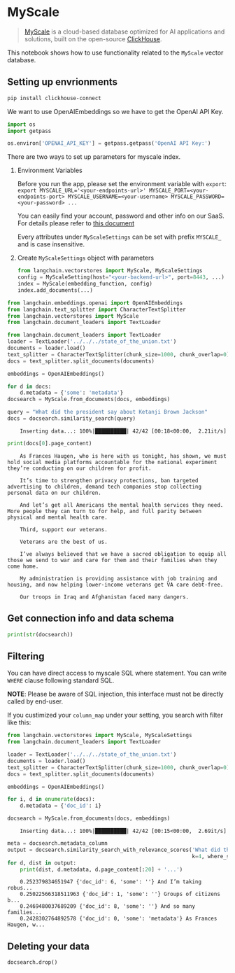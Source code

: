 # MyScale

>[MyScale](https://docs.myscale.com/en/overview/) is a cloud-based database optimized for AI applications and solutions, built on the open-source [ClickHouse](https://github.com/ClickHouse/ClickHouse). 

This notebook shows how to use functionality related to the `MyScale` vector database.

<!-- WARNING: THIS FILE WAS AUTOGENERATED! DO NOT EDIT! Instead, edit the notebook w/the location & name as this file. -->

## Setting up envrionments


```bash
pip install clickhouse-connect
```

We want to use OpenAIEmbeddings so we have to get the OpenAI API Key.


```python
import os
import getpass

os.environ['OPENAI_API_KEY'] = getpass.getpass('OpenAI API Key:')
```

There are two ways to set up parameters for myscale index.

1. Environment Variables

    Before you run the app, please set the environment variable with `export`:
    `export MYSCALE_URL='<your-endpoints-url>' MYSCALE_PORT=<your-endpoints-port> MYSCALE_USERNAME=<your-username> MYSCALE_PASSWORD=<your-password> ...`

    You can easily find your account, password and other info on our SaaS. For details please refer to [this document](https://docs.myscale.com/en/cluster-management/)

    Every attributes under `MyScaleSettings` can be set with prefix `MYSCALE_` and is case insensitive.

2. Create `MyScaleSettings` object with parameters


    ```python
    from langchain.vectorstores import MyScale, MyScaleSettings
    config = MyScaleSetting(host="<your-backend-url>", port=8443, ...)
    index = MyScale(embedding_function, config)
    index.add_documents(...)
    ```


```python
from langchain.embeddings.openai import OpenAIEmbeddings
from langchain.text_splitter import CharacterTextSplitter
from langchain.vectorstores import MyScale
from langchain.document_loaders import TextLoader
```


```python
from langchain.document_loaders import TextLoader
loader = TextLoader('../../../state_of_the_union.txt')
documents = loader.load()
text_splitter = CharacterTextSplitter(chunk_size=1000, chunk_overlap=0)
docs = text_splitter.split_documents(documents)

embeddings = OpenAIEmbeddings()
```


```python
for d in docs:
    d.metadata = {'some': 'metadata'}
docsearch = MyScale.from_documents(docs, embeddings)

query = "What did the president say about Ketanji Brown Jackson"
docs = docsearch.similarity_search(query)
```

<CodeOutputBlock lang="python">

```
    Inserting data...: 100%|██████████| 42/42 [00:18<00:00,  2.21it/s]
```

</CodeOutputBlock>


```python
print(docs[0].page_content)
```

<CodeOutputBlock lang="python">

```
    As Frances Haugen, who is here with us tonight, has shown, we must hold social media platforms accountable for the national experiment they’re conducting on our children for profit. 
    
    It’s time to strengthen privacy protections, ban targeted advertising to children, demand tech companies stop collecting personal data on our children. 
    
    And let’s get all Americans the mental health services they need. More people they can turn to for help, and full parity between physical and mental health care. 
    
    Third, support our veterans. 
    
    Veterans are the best of us. 
    
    I’ve always believed that we have a sacred obligation to equip all those we send to war and care for them and their families when they come home. 
    
    My administration is providing assistance with job training and housing, and now helping lower-income veterans get VA care debt-free.  
    
    Our troops in Iraq and Afghanistan faced many dangers.
```

</CodeOutputBlock>

## Get connection info and data schema


```python
print(str(docsearch))
```

## Filtering

You can have direct access to myscale SQL where statement. You can write `WHERE` clause following standard SQL.

**NOTE**: Please be aware of SQL injection, this interface must not be directly called by end-user.

If you custimized your `column_map` under your setting, you search with filter like this:


```python
from langchain.vectorstores import MyScale, MyScaleSettings
from langchain.document_loaders import TextLoader

loader = TextLoader('../../../state_of_the_union.txt')
documents = loader.load()
text_splitter = CharacterTextSplitter(chunk_size=1000, chunk_overlap=0)
docs = text_splitter.split_documents(documents)

embeddings = OpenAIEmbeddings()

for i, d in enumerate(docs):
    d.metadata = {'doc_id': i}

docsearch = MyScale.from_documents(docs, embeddings)
```

<CodeOutputBlock lang="python">

```
    Inserting data...: 100%|██████████| 42/42 [00:15<00:00,  2.69it/s]
```

</CodeOutputBlock>


```python
meta = docsearch.metadata_column
output = docsearch.similarity_search_with_relevance_scores('What did the president say about Ketanji Brown Jackson?', 
                                                           k=4, where_str=f"{meta}.doc_id<10")
for d, dist in output:
    print(dist, d.metadata, d.page_content[:20] + '...')
```

<CodeOutputBlock lang="python">

```
    0.252379834651947 {'doc_id': 6, 'some': ''} And I’m taking robus...
    0.25022566318511963 {'doc_id': 1, 'some': ''} Groups of citizens b...
    0.2469480037689209 {'doc_id': 8, 'some': ''} And so many families...
    0.2428302764892578 {'doc_id': 0, 'some': 'metadata'} As Frances Haugen, w...
```

</CodeOutputBlock>

## Deleting your data


```python
docsearch.drop()
```
